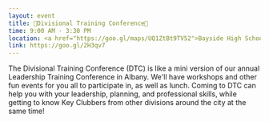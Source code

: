 ```yaml
---
layout: event
title: 🏫Divisional Training Conference🏫
time: 9:00 AM - 3:30 PM
location: <a href="https://goo.gl/maps/UQ1ZtBt9TV52">Bayside High School</a>, Queens
link: https://goo.gl/2H3qv7
---
```

The Divisional Training Conference (DTC) is like a mini version of our annual Leadership Training Conference in Albany. We'll have workshops and other fun events for you all to participate in, as well as lunch. Coming to DTC can help you with your leadership, planning, and professional skills, while getting to know Key Clubbers from other divisions around the city at the same time!
